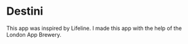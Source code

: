 # Destini

This app was inspired by Lifeline. I made this app with the help of the London App Brewery.
